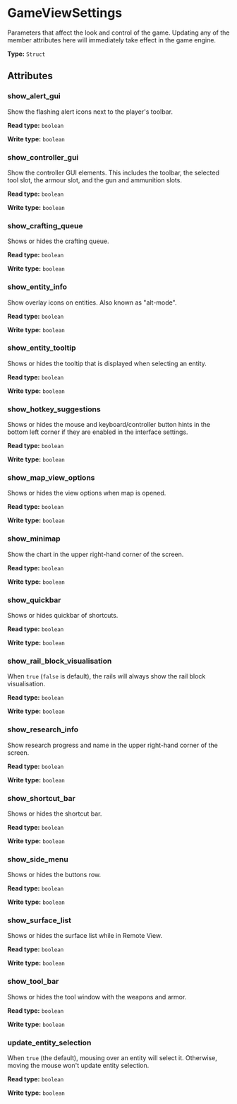 # GameViewSettings

Parameters that affect the look and control of the game. Updating any of the member attributes here will immediately take effect in the game engine.

**Type:** `Struct`

## Attributes

### show_alert_gui

Show the flashing alert icons next to the player's toolbar.

**Read type:** `boolean`

**Write type:** `boolean`

### show_controller_gui

Show the controller GUI elements. This includes the toolbar, the selected tool slot, the armour slot, and the gun and ammunition slots.

**Read type:** `boolean`

**Write type:** `boolean`

### show_crafting_queue

Shows or hides the crafting queue.

**Read type:** `boolean`

**Write type:** `boolean`

### show_entity_info

Show overlay icons on entities. Also known as "alt-mode".

**Read type:** `boolean`

**Write type:** `boolean`

### show_entity_tooltip

Shows or hides the tooltip that is displayed when selecting an entity.

**Read type:** `boolean`

**Write type:** `boolean`

### show_hotkey_suggestions

Shows or hides the mouse and keyboard/controller button hints in the bottom left corner if they are enabled in the interface settings.

**Read type:** `boolean`

**Write type:** `boolean`

### show_map_view_options

Shows or hides the view options when map is opened.

**Read type:** `boolean`

**Write type:** `boolean`

### show_minimap

Show the chart in the upper right-hand corner of the screen.

**Read type:** `boolean`

**Write type:** `boolean`

### show_quickbar

Shows or hides quickbar of shortcuts.

**Read type:** `boolean`

**Write type:** `boolean`

### show_rail_block_visualisation

When `true` (`false` is default), the rails will always show the rail block visualisation.

**Read type:** `boolean`

**Write type:** `boolean`

### show_research_info

Show research progress and name in the upper right-hand corner of the screen.

**Read type:** `boolean`

**Write type:** `boolean`

### show_shortcut_bar

Shows or hides the shortcut bar.

**Read type:** `boolean`

**Write type:** `boolean`

### show_side_menu

Shows or hides the buttons row.

**Read type:** `boolean`

**Write type:** `boolean`

### show_surface_list

Shows or hides the surface list while in Remote View.

**Read type:** `boolean`

**Write type:** `boolean`

### show_tool_bar

Shows or hides the tool window with the weapons and armor.

**Read type:** `boolean`

**Write type:** `boolean`

### update_entity_selection

When `true` (the default), mousing over an entity will select it. Otherwise, moving the mouse won't update entity selection.

**Read type:** `boolean`

**Write type:** `boolean`

